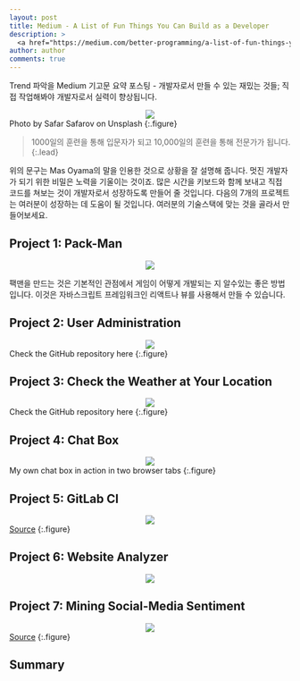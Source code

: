 ```yaml
---
layout: post
title: Medium - A List of Fun Things You Can Build as a Developer
description: >
  <a href="https://medium.com/better-programming/a-list-of-fun-things-you-can-build-as-a-developer-bc07fd21c6e3">원문 - Daan </a>
author: author
comments: true
---
```

Trend 파악을 Medium 기고문 요약 포스팅 - 개발자로서 만들 수 있는 재밌는 것들; 직접 작업해봐야 개발자로서 실력이 향상됩니다.

<center>
<img src="https://miro.medium.com/max/1746/1*043pHI4FMvM8rTDxF07uMw.jpeg"/>
</center>
Photo by Safar Safarov on Unsplash
{:.figure}

> 1000일의 훈련을 통해 입문자가 되고 10,000일의 훈련을 통해 전문가가 됩니다.
{:.lead}

위의 문구는 Mas Oyama의 말을 인용한 것으로 상황을 잘 설명해 줍니다. 멋진 개발자가 되기 위한 비밀은 노력을 기울이는 것이죠. 많은 시간을 키보드와 함께 보내고 직접 코드를 쳐보는 것이 개발자로서 성장하도록 만들어 줄 것입니다. 다음의 7개의 프로젝트는 여러분이 성장하는 데 도움이 될 것입니다. 여러분의 기술스택에 맞는 것을 골라서 만들어보세요.

## Project 1: Pack-Man

<center>
<img src="https://miro.medium.com/max/3720/1*5yOWzJQDWLA_i3wuJpSTMA.gif"/>
</center>

팩맨을 만드는 것은 기본적인 관점에서 게임이 어떻게 개발되는 지 알수있는 좋은 방법입니다. 이것은 자바스크립트 프레임워크인 리액트나 뷰를 사용해서 만들 수 있습니다.

## Project 2: User Administration
<center>
<img src="https://miro.medium.com/max/1776/1*gpE3mjAG1U61rNYitET_NA.gif"/>
</center>
Check the GitHub repository here
{:.figure}

## Project 3: Check the Weather at Your Location
<center>
<img src="https://miro.medium.com/max/600/1*_4XnzCqyfF8UvN-VkbGOzA.gif"/>
</center>
Check the GitHub repository here
{:.figure}

## Project 4: Chat Box
<center>
<img src="https://miro.medium.com/max/1200/1*y4z42a-NmvkBLQqyKpZIZA.gif"/>
</center>
My own chat box in action in two browser tabs
{:.figure}

## Project 5: GitLab CI
<center>
<img src="https://miro.medium.com/max/3796/0*COm0KDD1x3uPixjd.png"/>
</center>
<a href="https://vshn.ch/en/blog/automated-build-pipelines-with-gitlab-ci-and-appuio/">Source</a>
{:.figure}

## Project 6: Website Analyzer
<center>
<img src="https://miro.medium.com/max/2672/1*z4PDov7s8Wg6DfgmBtkbGA.png"/>
</center>

## Project 7: Mining Social-Media Sentiment
<center>
<img src="https://miro.medium.com/max/2194/0*2bHVdLVdM_FPpAnM.png"/>
</center>
<a href="https://www.csc2.ncsu.edu/faculty/healey/tweet_viz/"">Source</a>
{:.figure}

## Summary
